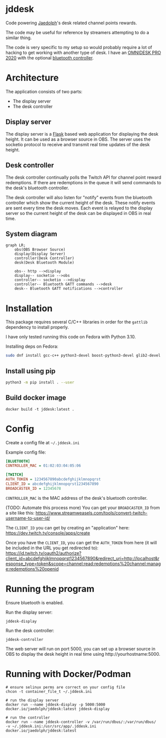 # jddesk

Code powering [Jaedolph](twitch.tv/jaedolph)'s desk related channel points rewards.

The code may be useful for reference by streamers attempting to do a similar thing.

The code is very specific to my setup so would probably require a lot of hacking to get working with another type of desk. I have an [OMNIDESK PRO 2020](https://theomnidesk.com.au/collections/omnidesk-pro-2020) with the optional [bluetooth controller](https://theomnidesk.com.au/products/bluetooth-controller).

# Architecture
The application consists of two parts:
* The display server
* The desk controller

## Display server
The display server is a [Flask](https://flask.palletsprojects.com/) based web application for displaying the desk height. It can be used as a browser source in OBS. The server uses the socketio protocol to receive and transmit real time updates of the desk height.

## Desk controller
The desk controller continually polls the Twitch API for channel point reward redemptions. If there are redemptions in the queue it will send commands to the desk's bluetooth controller.

The desk controller will also listen for "notify" events from the bluetooth controller which show the current height of the desk. These notify events are sent every time the desk moves. Each event is relayed to the display server so the current height of the desk can be displayed in OBS in real time.

## System diagram
```mermaid
graph LR;
    obs(OBS Browser Source)
    display(Display Server)
    controller(Desk Controller)
    desk(Desk Bluetooth Module)

    obs-- http -->display
    display-- socketio -->obs
    controller-- socketio -->display
    controller-- Bluetooth GATT commands -->desk
    desk-- Bluetooth GATT notifications -->controller
```

# Installation

This package requires several C/C++ libraries in order for the `gattlib` dependency to install properly.

I have only tested running this code on Fedora with Python 3.10.

Installing deps on Fedora:
```bash
sudo dnf install gcc-c++ python3-devel boost-python3-devel glib2-devel bluez-libs-devel
```

## Install using pip
```bash
python3 -m pip install . --user
```

## Build docker image
```
docker build -t jddesk:latest .
```

# Config

Create a config file at `~/.jddesk.ini`

Example config file:
```ini
[BLUETOOTH]
CONTROLLER_MAC = 01:02:03:04:05:06

[TWITCH]
AUTH_TOKEN = 1234567890abcdefghijklmnopqrst
CLIENT_ID = abcdefghijklmnopqrst1234567890
BROADCASTER_ID = 12345678
```

`CONTROLLER_MAC` is the MAC address of the desk's bluetooth controller.

(TODO: Automate this process more)
You can get your `BROADCASTER_ID` from a site like this: https://www.streamweasels.com/tools/convert-twitch-username-to-user-id/


The `CLIENT_ID` you can get by creating an "application" here: https://dev.twitch.tv/console/apps/create

Once you have the `CLIENT_ID`, you can get the `AUTH_TOKEN` from here (it will be included in the URL you get redirected to): https://id.twitch.tv/oauth2/authorize?client_id=abcdefghijklmnopqrst1234567890&redirect_uri=http://localhost&response_type=token&scope=channel:read:redemptions%20channel:manage:redemptions%20openid

# Running the program

Ensure bluetooth is enabled.

Run the display server:
```
jddesk-display
```

Run the desk controller:
```
jddesk-controller
```

The web server will run on port 5000, you can set up a browser source in OBS to display the desk
height in real time using http://yourhostname:5000.

# Running with Docker/Podman
```
# ensure selinux perms are correct on your config file
chcon -t container_file_t ~/.jddesk.ini

# run the display server
docker run --name jddesk-display -p 5000:5000 docker.io/jaedolph/jddesk:latest jddesk-display

# run the controller
docker run --name jddesk-controller -v /var/run/dbus/:/var/run/dbus/  -v ~/.jddesk.ini:/usr/src/app/.jddesk.ini docker.io/jaedolph/jddesk:latest
```
